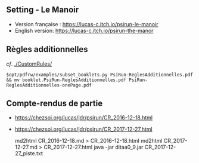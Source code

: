 ## Setting - Le Manoir
- Version française : https://lucas-c.itch.io/psirun-le-manoir
- English version: https://lucas-c.itch.io/psirun-the-manor

## Règles additionnelles
_cf_. [./CustomRules/](./CustomRules/CustomRules)

    $opt/pdfrw/examples/subset_booklets.py PsiRun-ReglesAdditionnelles.pdf && mv booklet.PsiRun-ReglesAdditionnelles.pdf PsiRun-ReglesAdditionnelles-onePage.pdf

<!--
With an inversion of pop(0)/pop() on line 58
When available, using pdly x2pdf --layout 2x1 would be nice: https://github.com/py-pdf/pdfly/issues/64
-->

## Compte-rendus de partie
- https://chezsoi.org/lucas/jdr/psirun/CR_2016-12-18.html
- https://chezsoi.org/lucas/jdr/psirun/CR_2017-12-27.html

    md2html CR_2016-12-18.md > CR_2016-12-18.html
    md2html CR_2017-12-27.md > CR_2017-12-27.html
    java -jar ditaa0_9.jar CR_2017-12-27_piste.txt

<!--
    for cr in CR_*.html; do echo $cr; tq img -a src < $cr; done > rsync.include
    rsync --files-from=rsync.include -rv . ct-lucas:/usr/share/nginx/html/lucas/jdr/psirun/
-->
